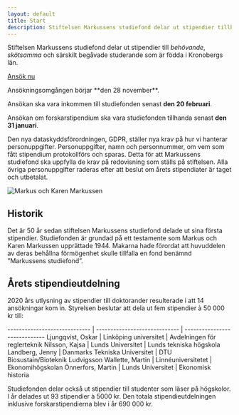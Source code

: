 ```yaml
---
layout: default
title: Start
description: Stiftelsen Markussens studiefond delar ut stipendier tillbehövande, skötsamma och särskilt begåvade studerande som är födda i Kronobergs län
---
```


<section class="content--apply" markdown="1">

Stiftelsen Markussens studiefond delar ut stipendier till *behövande*,
*skötsamma* och särskilt begåvade studerande som är födda i Kronobergs län.

<a href="http://app.markussens.se/" class="button button--primary"
  title="Ansök nu">
  Ansök nu
</a>

<div class="alert" markdown="1">
Ansökningsomgången börjar **den 28 november**.

Ansökan ska vara inkommen till studiefonden senast **den 20 februari**.

Ansökan om forskarstipendium ska vara studiefonden tillhanda senast **den 31
januari**.

Den nya dataskyddsförordningen, GDPR, ställer nya krav på hur vi hanterar personuppgifter. Personuppgifter, namn och personnummer, om vem som fått stipendium protokollförs och sparas. Detta för att Markussens studiefond ska uppfylla de krav på redovisning som ställs på stiftelsen.
Alla övriga personuppgifter raderas efter att beslut om årets stipendiater är taget och utbetalat.

</div>

</section>

<section class="content--regular content--start" markdown="1">

<img src="/images/markus-karen-markussen.jpg" alt="Markus och Karen Markussen"/>

<h2 class="title--section">Historik</h2>
Det är 50 år sedan stiftelsen Markussens studiefond delade ut sina första
stipendier. Studiefonden är grundad på ett testamente som Markus och Karen
Markussen upprättade 1944. Makarna hade förordat att huvuddelen av deras
behållna förmögenhet skulle tillfalla en fond benämnd ”Markussens studiefond”.

</section>

<section class="content--regular" markdown="1">

<h2 class="title--section">Årets stipendieutdelning</h2>

<div class="Row">

<div class="Col medium span-12">

2020 års utlysning av stipendier till doktorander resulterade i att 14
ansökningar kom in. Styrelsen beslutar att dela ut fem stipendier à 50 000 kr
till:

<div markdown="1" class="TableWrapper">

----------------------------- | ----------------------------- | -----------------------------
Ljungqvist, Oskar             | Linköping universitet         | Avdelningen för reglerteknik
Nilsson, Kajsa                | Lunds Universitet             | Lunds tekniska högskola
Landberg, Jenny               | Danmarks Tekniska Universitet | DTU Biosustain/Bioteknik
Ludvigsson Wallette, Martin   | Linnéuniversitetet            | Ekonomihögskolan
Önnerfors, Martin             | Lunds Universitet             | Ekonomisk historia

</div>

</div>

</div>


Studiefonden delar också ut stipendier till studenter som läser på högskolor.
I år delades ut 93 stipendier à 5000 kr. Den totala stipendieutdelningen
inklusive forskarstipendierna blev i år 690 000 kr.
</section>

